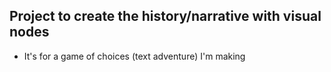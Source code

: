 ## Project to create the history/narrative with visual nodes

- It's for a game of choices (text adventure) I'm making